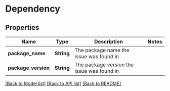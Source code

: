 # Dependency

## Properties

Name | Type | Description | Notes
------------ | ------------- | ------------- | -------------
**package_name** | **String** | The package name the issue was found in | 
**package_version** | **String** | The package version the issue was found in | 

[[Back to Model list]](../README.md#documentation-for-models) [[Back to API list]](../README.md#documentation-for-api-endpoints) [[Back to README]](../README.md)


